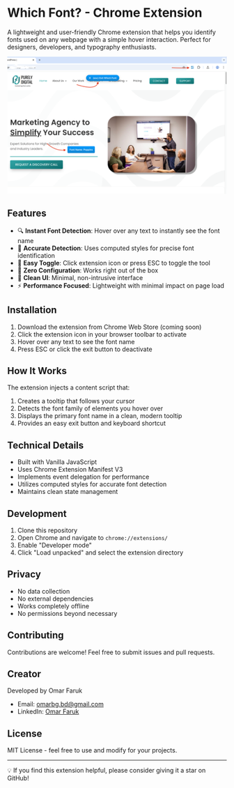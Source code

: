 # Which Font? - Chrome Extension

A lightweight and user-friendly Chrome extension that helps you identify fonts used on any webpage with a simple hover interaction. Perfect for designers, developers, and typography enthusiasts.

![Which Font Extension](which-font.png)

## Features

- 🔍 **Instant Font Detection**: Hover over any text to instantly see the font name
- 🎯 **Accurate Detection**: Uses computed styles for precise font identification
- 🚀 **Easy Toggle**: Click extension icon or press ESC to toggle the tool
- 💨 **Zero Configuration**: Works right out of the box
- 🎨 **Clean UI**: Minimal, non-intrusive interface
- ⚡ **Performance Focused**: Lightweight with minimal impact on page load

## Installation

1. Download the extension from Chrome Web Store (coming soon)
2. Click the extension icon in your browser toolbar to activate
3. Hover over any text to see the font name
4. Press ESC or click the exit button to deactivate

## How It Works

The extension injects a content script that:
1. Creates a tooltip that follows your cursor
2. Detects the font family of elements you hover over
3. Displays the primary font name in a clean, modern tooltip
4. Provides an easy exit button and keyboard shortcut

## Technical Details

- Built with Vanilla JavaScript
- Uses Chrome Extension Manifest V3
- Implements event delegation for performance
- Utilizes computed styles for accurate font detection
- Maintains clean state management

## Development

1. Clone this repository
2. Open Chrome and navigate to `chrome://extensions/`
3. Enable "Developer mode"
4. Click "Load unpacked" and select the extension directory

## Privacy

- No data collection
- No external dependencies
- Works completely offline
- No permissions beyond necessary

## Contributing

Contributions are welcome! Feel free to submit issues and pull requests.

## Creator

Developed by Omar Faruk
- Email: omarbg.bd@gmail.com
- LinkedIn: [Omar Faruk](https://www.linkedin.com/in/omar-expert-webdeveloper/)

## License

MIT License - feel free to use and modify for your projects.

---

💡 If you find this extension helpful, please consider giving it a star on GitHub!